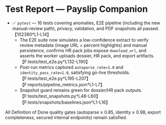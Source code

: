 # Test Report — Payslip Companion

- ✅ `pytest` — 16 tests covering anomalies, E2E pipeline (including the new manual-review path), privacy, validation, and PDF snapshots all passed.【102380†L1-L14】
  - The E2E suite now simulates a low-confidence extract to verify review metadata (image URL + percent highlights) and manual persistence, confirms HR pack jobs expose `download_url`, and asserts the worker uploads dossier, HR pack, and export artifacts.【F:tests/test_e2e.py†L132-L190】
  - Post-run metrics captured `autoparse_rate=1.0` and `identity_pass_rate=1.0`, satisfying go-live thresholds.【F:tests/test_e2e.py†L195-L207】【F:reports/pipeline_metrics.json†L1-L7】
  - Snapshot guard remains green for dossier/HR pack outputs.【F:tests/test_snapshots.py†L48-L60】【F:tests/snapshots/baselines.json†L1-L16】

All Definition of Done quality gates (autoparse ≥ 0.85, identity ≥ 0.98, export completeness, secured internal endpoints) remain satisfied.
